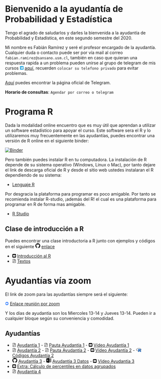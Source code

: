 # Bienvenido a la ayudantía de Probabilidad y Estadística

Tengo el agrado de saludarlos y darles la bienvenida a la ayudantía de Probabilidad y Estadística, en este segundo semestre del 2020. 

Mi nombre es Fabián Ramírez y seré el profesor encargado de la ayudantía. Cualquier duda o contacto puede ser por vía mail al correo `fabian.ramirez@sansano.usm.cl`, también en caso que quieran una respuesta rapida a un problema pueden unirse al grupo de telegram de mis cursos <img src="telegram_logo.svg" alt="drawing" width="12"/> [aquí](https://t.me/joinchat/ObaYLhxzdY08zyWqJJEK9A), recuerden `colocar su telefono privado` para evitar problemas.

[Aquí](https://desktop.telegram.org/) puedes encontrar la página oficial de Telegram.

**Horario de consultas**: `Agendar por correo o telegram`

# Programa R

Dada la modalidad online encuentro que es muy útil que aprendan a utilizar un software estadístico para apoyar el curso. Este software sera el R y lo utilizaremos muy frecuentemente en las ayudantías, puedes encontrar una versión de R online en el siguiente binder:

 [![Binder](https://mybinder.org/badge_logo.svg)](https://mybinder.org/v2/gh/fabimath/LEC-PYE/master?urlpath=lab)

Pero también puedes instalar R en tu computadora. La instalación de R depende de su sistema operativo (Windows, Linux o Mac), por tanto dejare el link de descarga oficial de R y desde el sitio web ustedes instalaran el R dependiendo de su sistema:

* [Lenguaje R](https://cran.dcc.uchile.cl/)

Por desgracia la plataforma para programar es poco amigable. Por tanto se recomienda instalar R-studio, ¡además del R! el cual es una plataforma para programar en R de forma mas amigable.

* [R Studio](https://rstudio.com/products/rstudio/download/)

## Clase de introducción a R

Puedes encontrar una clase introductoria a R junto con ejemplos y códigos en el siguiente <img src="git_logo.svg" alt="drawing" width="16"/> [enlace](https://github.com/Fabimath/mat044/blob/master/ay1/intro_R.ipynb)

* <img src="yt_logo.svg" alt="drawing" width="12"/> [Introducción al R](https://youtu.be/9T06_Qc2u1c) 
* <img src="pdf_logo.svg" alt="drawing" width="12"/> [Textos](ay0/clase0.pdf)

# Ayudantías vía zoom

El link de zoom para las ayudantías siempre será el siguiente:
 
 <img src="zoom_logo.svg" alt="drawing" width="12"/> [Enlace reunión por zoom](https://zoom.us/j/9103103763)

Y los días de ayudantía son los Miercoles 13-14 y Jueves 13-14. Pueden ir a cualquier bloque según su conveniencia y comodidad.

## Ayudantías 

* <img src="pdf_logo.svg" alt="drawing" width="12"/> [Ayudantía 1](ay1/main.pdf) - <img src="pdf_logo.svg" alt="drawing" width="12"/> [Pauta Ayudantía 1](ay1/pa1.pdf) - <img src="yt_logo.svg" alt="drawing" width="12"/> [Vídeo Ayudantía 1](https://youtu.be/0LLz2Yfk0c8) 
* <img src="pdf_logo.svg" alt="drawing" width="12"/> [Ayudantía 2](ay2/main.pdf) - <img src="pdf_logo.svg" alt="drawing" width="12"/> [Pauta Ayudantía 2](ay2/pa2.pdf) - <img src="yt_logo.svg" alt="drawing" width="12"/> [Vídeo Ayudantía 2](https://youtu.be/g_UxW_jj3jw) - <img src="R_logo.svg" alt="drawing" width="18"/> [Códigos Ayudantía 2](ay2/ca2.R)
* <img src="git_logo.svg" alt="drawing" width="16"/> [Ayudantía 3](https://github.com/Fabimath/mat044/blob/master/ay3/ay3.ipynb) - <img src="excel_logo.svg" alt="drawing" width="16"/> [Ayudantía 3 Datos](ay3/data.csv) - <img src="yt_logo.svg" alt="drawing" width="12"/> [Vídeo Ayudantía 3](https://youtu.be/j-Lbm-dvOdM)
* <img src="yt_logo.svg" alt="drawing" width="12"/> [Extra: Cálculo de percentiles en datos agrupados](https://youtu.be/D0TP61lLj6w)  
* <img src="pdf_logo.svg" alt="drawing" width="12"/> [Ayudantía 4](ay4/main.pdf)